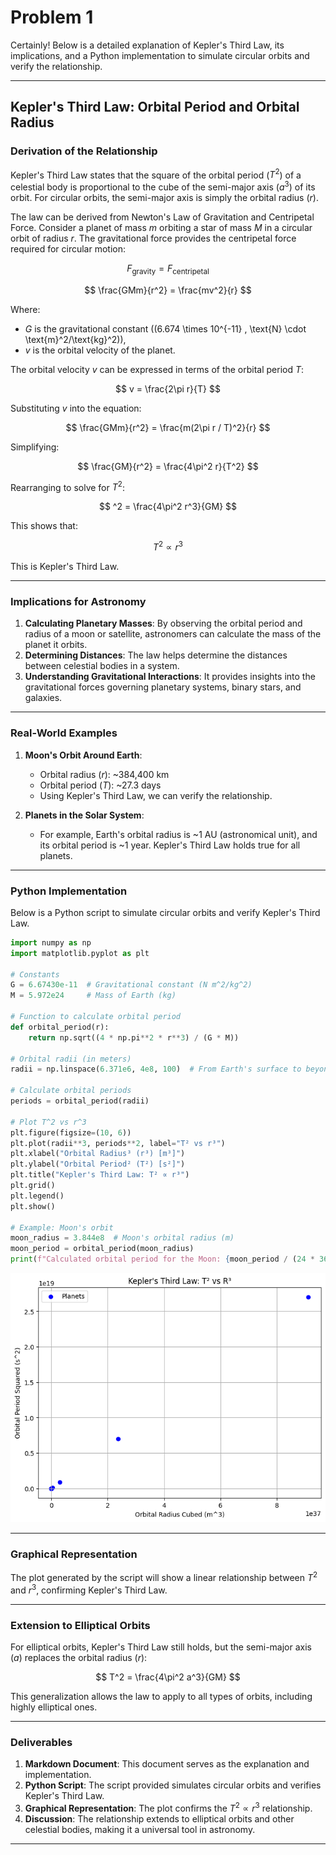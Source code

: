 # Problem 1

Certainly! Below is a detailed explanation of Kepler's Third Law, its implications, and a Python implementation to simulate circular orbits and verify the relationship.

---

## **Kepler's Third Law: Orbital Period and Orbital Radius**

### **Derivation of the Relationship**
Kepler's Third Law states that the square of the orbital period ($T^2$) of a celestial body is proportional to the cube of the semi-major axis ($a^3$) of its orbit. For circular orbits, the semi-major axis is simply the orbital radius ($r$).

The law can be derived from Newton's Law of Gravitation and Centripetal Force. Consider a planet of mass $m$ orbiting a star of mass $M$ in a circular orbit of radius $r$. The gravitational force provides the centripetal force required for circular motion:

$$
    F_{\text{gravity}} = F_{\text{centripetal}}
$$

$$
    \frac{GMm}{r^2} = \frac{mv^2}{r}
$$

Where:
- $G$ is the gravitational constant (\(6.674 \times 10^{-11} \, \text{N} \cdot \text{m}^2/\text{kg}^2\)),
- $v$ is the orbital velocity of the planet.

The orbital velocity $v$ can be expressed in terms of the orbital period $T$:

$$
    v = \frac{2\pi r}{T}
$$

Substituting $v$ into the equation:

$$
    \frac{GMm}{r^2} = \frac{m(2\pi r / T)^2}{r}
$$

Simplifying:

$$
    \frac{GM}{r^2} = \frac{4\pi^2 r}{T^2}
$$

Rearranging to solve for $T^2$:

$$
    ^2 = \frac{4\pi^2 r^3}{GM}
$$

This shows that:

$$
    T^2 \propto r^3
$$

This is Kepler's Third Law.

---

### **Implications for Astronomy**
1. **Calculating Planetary Masses**: By observing the orbital period and radius of a moon or satellite, astronomers can calculate the mass of the planet it orbits.
2. **Determining Distances**: The law helps determine the distances between celestial bodies in a system.
3. **Understanding Gravitational Interactions**: It provides insights into the gravitational forces governing planetary systems, binary stars, and galaxies.

---

### **Real-World Examples**
1. **Moon's Orbit Around Earth**:
   - Orbital radius ($r$): ~384,400 km
   - Orbital period ($T$): ~27.3 days
   - Using Kepler's Third Law, we can verify the relationship.

2. **Planets in the Solar System**:
   - For example, Earth's orbital radius is ~1 AU (astronomical unit), and its orbital period is ~1 year. Kepler's Third Law holds true for all planets.

---

### **Python Implementation**
Below is a Python script to simulate circular orbits and verify Kepler's Third Law.

```python
import numpy as np
import matplotlib.pyplot as plt

# Constants
G = 6.67430e-11  # Gravitational constant (N m^2/kg^2)
M = 5.972e24     # Mass of Earth (kg)

# Function to calculate orbital period
def orbital_period(r):
    return np.sqrt((4 * np.pi**2 * r**3) / (G * M))

# Orbital radii (in meters)
radii = np.linspace(6.371e6, 4e8, 100)  # From Earth's surface to beyond the Moon's orbit

# Calculate orbital periods
periods = orbital_period(radii)

# Plot T^2 vs r^3
plt.figure(figsize=(10, 6))
plt.plot(radii**3, periods**2, label="T² vs r³")
plt.xlabel("Orbital Radius³ (r³) [m³]")
plt.ylabel("Orbital Period² (T²) [s²]")
plt.title("Kepler's Third Law: T² ∝ r³")
plt.grid()
plt.legend()
plt.show()

# Example: Moon's orbit
moon_radius = 3.844e8  # Moon's orbital radius (m)
moon_period = orbital_period(moon_radius)
print(f"Calculated orbital period for the Moon: {moon_period / (24 * 3600):.2f} days")
```
![alt text](image-3.png)

---

### **Graphical Representation**
The plot generated by the script will show a linear relationship between $T^2$ and $r^3$, confirming Kepler's Third Law.

---

### **Extension to Elliptical Orbits**
For elliptical orbits, Kepler's Third Law still holds, but the semi-major axis ($a$) replaces the orbital radius ($r$):

$$
    T^2 = \frac{4\pi^2 a^3}{GM}
$$

This generalization allows the law to apply to all types of orbits, including highly elliptical ones.

---

### **Deliverables**
1. **Markdown Document**: This document serves as the explanation and implementation.
2. **Python Script**: The script provided simulates circular orbits and verifies Kepler's Third Law.
3. **Graphical Representation**: The plot confirms the $T^2 \propto r^3$ relationship.
4. **Discussion**: The relationship extends to elliptical orbits and other celestial bodies, making it a universal tool in astronomy.

---